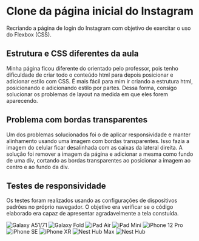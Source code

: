 # Clone da página inicial do Instagram
Recriando a página de login do Instagram com objetivo de exercitar o uso do Flexbox (CSS).

## Estrutura e CSS diferentes da aula
Minha página ficou diferente do orientado pelo professor, pois tenho dificuldade de criar todo o conteúdo html para depois posicionar e adicionar estilo com CSS. É mais fácil para mim ir criando a estrutura html, posicionando e adicionando estilo por partes. Dessa forma, consigo solucionar os problemas de layout na medida em que eles forem aparecendo.

## Problema com bordas transparentes
Um dos problemas solucionados foi o de aplicar responsividade e manter alinhamento usando uma imagem com bordas transparentes. Isso fazia a imagem do celular ficar desalinhada com as caixas da lateral direita. A solução foi remover a imagem da página e adicionar a mesma como fundo de uma div, cortando as bordas transparentes ao posicionar a imagem ao centro e ao fundo da div. 

## Testes de responsividade
Os testes foram realizados usando as configurações de dispositivos padrões no próprio navegador. O objetivo era verificar se o código elaborado era capaz de apresentar agradavelmente a tela constuída.

![Galaxy A51/71](./tests/responsive/galaxy-a51-71.png)
![Galaxy Fold](./tests/responsive/galaxy-fold.png)
![iPad Air](./tests/responsive/ipad-air.png)
![iPad Mini](./tests/responsive/ipad-mini.png)
![iPhone 12 Pro](./tests/responsive/iphone-12-pro.png)
![iPhone SE](./tests/responsive/iphone-se.png)
![iPhone XR](./tests/responsive/iphone-xr.png)
![Nest Hub Max](./tests/responsive/nest-hub-max.png)
![Nest Hub](./tests/responsive/nest-hub.png)